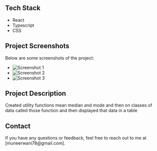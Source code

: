 <h2>Tech Stack</h2>
<ul>
    <li>React</li>
    <li>Typescript</li>
    <li>CSS</li>
</ul>

<h2>Project Screenshots</h2>
<p>Below are some screenshots of the project:</p>
<ul>
    <li><img src="/screenshot.png" alt="Screenshot 1"></li>
    <li><img src="/screenshotOnsampledata.png" alt="Screenshot 2"></li>
    <li><img src="/finalProjectWithAllFixes.png" alt="Screenshot 3"></li>
</ul>

<h2>Project Description</h2>
<p>Created utility functions mean median and mode and then on classes of data called those function and then  displayed that data in a table</p>


<h2>Contact</h2>
<p>If you have any questions or feedback, feel free to reach out to me at [muneerwani78@gmail.com].</p>
